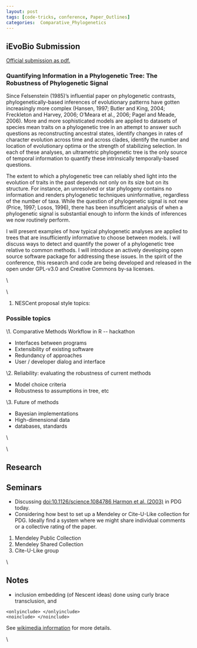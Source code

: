 ```yaml
---
layout: post
tags: [code-tricks, conference, Paper_Outlines]
categories:  Comparative_Phylogenetics
---
```






 





iEvoBio Submission
------------------

[Official submission as pdf.](/images/4/46/Ievobio.pdf "Ievobio.pdf")

### Quantifying Information in a Phylogenetic Tree: The Robustness of Phylogenetic Signal

Since Felsenstein (1985)’s influential paper on phylogenetic contrasts,
phylogenetically-based inferences of evolutionary patterns have gotten
increasingly more complex (Hansen, 1997; Butler and King, 2004;
Freckleton and Harvey, 2006; O’Meara et al., 2006; Pagel and Meade,
2006). More and more sophisticated models are applied to datasets of
species mean traits on a phylogenetic tree in an attempt to answer such
questions as reconstructing ancestral states, identify changes in rates
of character evolution across time and across clades, identify the
number and location of evolutionary optima or the strength of
stabilizing selection. In each of these analyses, an ultrametric
phylogenetic tree is the only source of temporal information to quantify
these intrinsically temporally-based questions.

The extent to which a phylogenetic tree can reliably shed light into the
evolution of traits in the past depends not only on its size but on its
structure. For instance, an unresolved or star phylogeny contains no
information and renders phylogenetic techniques uninformative,
regardless of the number of taxa. While the question of phylogenetic
signal is not new (Price, 1997; Losos, 1996), there has been
insufficient analysis of when a phylogenetic signal is substantial
enough to inform the kinds of inferences we now routinely perform.

I will present examples of how typical phylogenetic analyses are applied
to trees that are insufficiently informative to choose between models. I
will discuss ways to detect and quantify the power of a phylogenetic
tree relative to common methods. I will introduce an actively developing
open source software package for addressing these issues. In the spirit
of the conference, this research and code are being developed and
released in the open under GPL-v3.0 and Creative Commons by-sa licenses.

\

\

1.  NESCent proposal style topics:

### Possible topics

\1. Comparative Methods Workflow in R -- hackathon

-   Interfaces between programs
-   Extensibility of existing software
-   Redundancy of approaches
-   User / developer dialog and interface

\2. Reliability: evaluating the robustness of current methods

-   Model choice criteria
-   Robustness to assumptions in tree, etc

\3. Future of methods

-   Bayesian implementations
-   High-dimensional data
-   databases, standards

\

\

Research
--------

Seminars
--------

-   Discussing [doi:10.1126/science.1084786 Harmon et al.
    (2003)](http://hdl.handle.net/10.1126/science.1084786_Harmon_et_al._%282003%29 "doi:10.1126/science.1084786_Harmon_et_al._(2003)")
    in PDG today.
-   Considering how best to set up a Mendeley or Cite-U-Like collection
    for PDG. Ideally find a system where we might share individual
    comments or a collective rating of the paper.

1.  Mendeley Public Collection
2.  Mendeley Shared Collection
3.  Cite-U-Like group

\

Notes
-----

-   inclusion embedding (of Nescent ideas) done using curly brace
    transclusion, and

~~~~ {.de1}
<onlyinclude> </onlyinclude>
<noinclude> </noinclude>
~~~~

See [wikimedia
information](http://en.wikipedia.org/wiki/Wikipedia:Transclusion "http://en.wikipedia.org/wiki/Wikipedia:Transclusion")
for more details.

\

